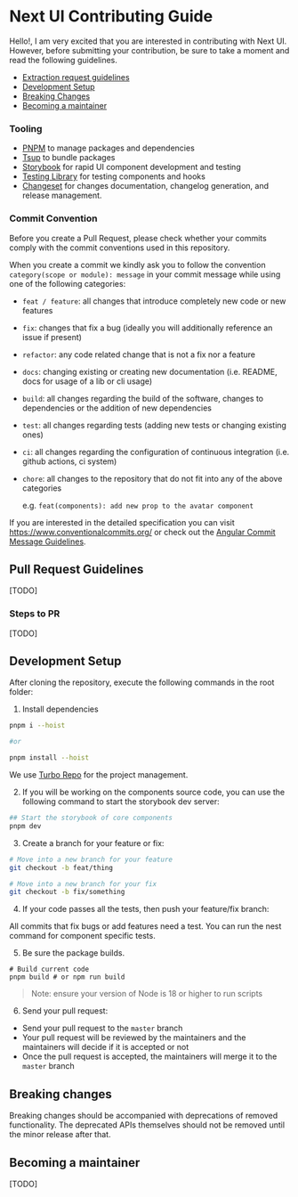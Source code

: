 # Next UI Contributing Guide

Hello!, I am very excited that you are interested in contributing with Next UI. However, before submitting your contribution, be sure to take a moment and read the following guidelines.

- [Extraction request guidelines](#pull-request-guidelines)
- [Development Setup](#development-setup)
- [Breaking Changes](#breaking-changes)
- [Becoming a maintainer](#becoming-a-maintainer)

### Tooling

- [PNPM](https://pnpm.io/) to manage packages and dependencies
- [Tsup](https://tsup.egoist.sh/) to bundle packages
- [Storybook](https://storybook.js.org/) for rapid UI component development and
  testing
- [Testing Library](https://testing-library.com/) for testing components and
  hooks
- [Changeset](https://github.com/atlassian/changesets) for changes
  documentation, changelog generation, and release management.

### Commit Convention

Before you create a Pull Request, please check whether your commits comply with
the commit conventions used in this repository.

When you create a commit we kindly ask you to follow the convention
`category(scope or module): message` in your commit message while using one of
the following categories:

- `feat / feature`: all changes that introduce completely new code or new
  features
- `fix`: changes that fix a bug (ideally you will additionally reference an
  issue if present)
- `refactor`: any code related change that is not a fix nor a feature
- `docs`: changing existing or creating new documentation (i.e. README, docs for
  usage of a lib or cli usage)
- `build`: all changes regarding the build of the software, changes to
  dependencies or the addition of new dependencies
- `test`: all changes regarding tests (adding new tests or changing existing
  ones)
- `ci`: all changes regarding the configuration of continuous integration (i.e.
  github actions, ci system)
- `chore`: all changes to the repository that do not fit into any of the above
  categories

  e.g. `feat(components): add new prop to the avatar component`

If you are interested in the detailed specification you can visit
https://www.conventionalcommits.org/ or check out the
[Angular Commit Message Guidelines](https://github.com/angular/angular/blob/22b96b9/CONTRIBUTING.md#-commit-message-guidelines).

## Pull Request Guidelines

[TODO]

### Steps to PR

[TODO]

## Development Setup

After cloning the repository, execute the following commands in the root folder:

1. Install dependencies

```bash
pnpm i --hoist

#or

pnpm install --hoist
```

We use [Turbo Repo](https://turborepo.org/) for the project management.

2. If you will be working on the components source code, you can use the following command to start the storybook dev server:

```bash
## Start the storybook of core components
pnpm dev

```

3. Create a branch for your feature or fix:

```bash
# Move into a new branch for your feature
git checkout -b feat/thing
```

```bash
# Move into a new branch for your fix
git checkout -b fix/something
```

4. If your code passes all the tests, then push your feature/fix branch:

All commits that fix bugs or add features need a test.
You can run the nest command for component specific tests.

5. Be sure the package builds.

```
# Build current code
pnpm build # or npm run build
```

> Note: ensure your version of Node is 18 or higher to run scripts

6. Send your pull request:

- Send your pull request to the `master` branch
- Your pull request will be reviewed by the maintainers and the maintainers will decide if it is accepted or not
- Once the pull request is accepted, the maintainers will merge it to the `master` branch

## Breaking changes

Breaking changes should be accompanied with deprecations of removed functionality. The deprecated APIs themselves should not be removed until the minor release after that.

## Becoming a maintainer

[TODO]
